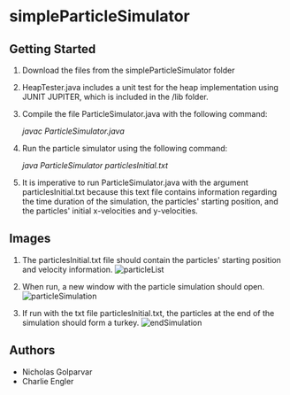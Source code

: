 # simpleParticleSimulator

## Getting Started
1. Download the files from the simpleParticleSimulator folder
2. HeapTester.java includes a unit test for the heap implementation using JUNIT JUPITER, which is included in the /lib folder.
3. Compile the file ParticleSimulator.java with the following command:
   
   _javac ParticleSimulator.java_
   
5. Run the particle simulator using the following command:

   _java ParticleSimulator particlesInitial.txt_
   
7. It is imperative to run ParticleSimulator.java with the argument particlesInitial.txt because this text file contains information regarding the time duration of the simulation, the particles' starting position, and the particles' initial x-velocities and y-velocities.

## Images
1. The particlesInitial.txt file should contain the particles' starting position and velocity information.
![particleList](https://github.com/ngolp/cs2103-accelerated-objet-oriented-design-concepts/assets/144621445/32b8762c-4031-4c02-a87e-dc32e0f84223)

2. When run, a new window with the particle simulation should open.
![particleSimulation](https://github.com/ngolp/cs2103-accelerated-objet-oriented-design-concepts/assets/144621445/2c645966-7d9d-4467-ac52-cead5ed31991)

3. If run with the txt file particlesInitial.txt, the particles at the end of the simulation should form a turkey.
![endSimulation](https://github.com/ngolp/cs2103-accelerated-objet-oriented-design-concepts/assets/144621445/df26c7ef-f757-4fe0-8ac9-dabaf8f60b7d)

## Authors
 - Nicholas Golparvar
 - Charlie Engler

